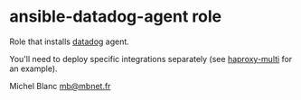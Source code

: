 ansible-datadog-agent role
==========================

Role that installs [datadog](https://www.datadoghq.com/) agent.

You'll need to deploy specific integrations separately (see
[haproxy-multi](https://github.com/leucos/ansible-haproxy-multi/blob/master/templates/datadog_haproxy.yaml.j2)
for an example).


Michel Blanc <mb@mbnet.fr>
